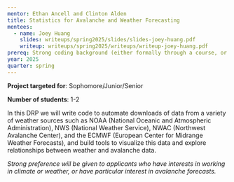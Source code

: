 ```yaml
---
mentor: Ethan Ancell and Clinton Alden
title: Statistics for Avalanche and Weather Forecasting
mentees:
  - name: Joey Huang
    slides: writeups/spring2025/slides/slides-joey-huang.pdf
    writeup: writeups/spring2025/writeups/writeup-joey-huang.pdf
prereq: Strong coding background (either formally through a course, or through prior coding projects)
year: 2025
quarter: spring
---
```


**Project targeted for**: Sophomore/Junior/Senior

**Number of students**: 1-2

In this DRP we will write code to automate downloads of data from a variety of weather sources such as NOAA (National Oceanic and Atmospheric Administration), NWS (National Weather Service), NWAC (Northwest Avalanche Center), and the ECMWF (European Center for Midrange Weather Forecasts), and build tools to visualize this data and explore relationships between weather and avalanche data.

*Strong preference will be given to applicants who have interests in working in climate or weather, or have particular interest in avalanche forecasts.*